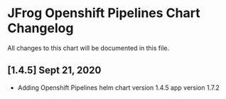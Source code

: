 # JFrog  Openshift Pipelines Chart Changelog
All changes to this chart will be documented in this file.

## [1.4.5] Sept 21, 2020
* Adding Openshift Pipelines helm chart version 1.4.5 app version 1.7.2
